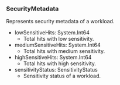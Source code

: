 ### SecurityMetadata
Represents security metadata of a workload.

- lowSensitiveHits: System.Int64
  - Total hits with low sensitivity.
- mediumSensitiveHits: System.Int64
  - Total hits with medium sensitivity.
- highSensitiveHits: System.Int64
  - Total hits with high sensitivity.
- sensitivityStatus: SensitivityStatus
  - Sensitivity status of a workload.
